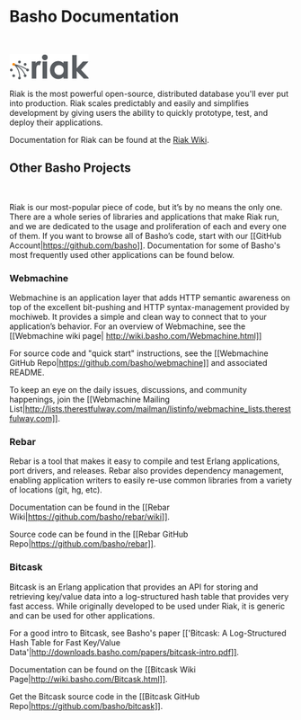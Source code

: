 # Basho Documentation


<br>

<a href="http://wiki.basho.com/Riak.html">![Riak Logo](images/riak-transparent-small.png)</a>

Riak is the most powerful open-source, distributed database you'll ever put into production. Riak scales predictably and easily and simplifies development by giving users the ability to quickly prototype, test, and deploy their applications.  

Documentation for Riak can be found at the [Riak Wiki](http://wiki.basho.com/Riak.html).
<br>

## Other Basho Projects
<br>

Riak is our most-popular piece of code, but it’s by no means the only one. There are a whole series of libraries and applications that make Riak run, and we are dedicated to the usage and proliferation of each and every one of them.
If you want to browse all of Basho’s code, start with our [[GitHub Account|https://github.com/basho]]. Documentation for some of Basho's most frequently used other applications can be found below.
<br>

### Webmachine

Webmachine is an application layer that adds HTTP semantic awareness on top of the excellent bit-pushing and HTTP syntax-management provided by mochiweb. It provides a simple and clean way to connect that to your application’s behavior.  For an overview of Webmachine, see the [[Webmachine wiki page| http://wiki.basho.com/Webmachine.html]]

For source code and "quick start" instructions, see the [[Webmachine GitHub Repo|https://github.com/basho/webmachine]] and associated README.

To keep an eye on the daily issues, discussions, and community happenings, join the [[Webmachine Mailing List|http://lists.therestfulway.com/mailman/listinfo/webmachine_lists.therestfulway.com]].
<br>
### Rebar

Rebar is a tool that makes it easy to compile and test Erlang applications, port drivers, and releases.  Rebar also provides dependency management, enabling application writers to easily re-use common libraries from a variety of locations (git, hg, etc).

Documentation can be found in the [[Rebar Wiki|https://github.com/basho/rebar/wiki]].

Source code can be found in the [[Rebar GitHub Repo|https://github.com/basho/rebar]].
<br>
### Bitcask

Bitcask is an Erlang application that provides an API for storing and retrieving key/value data into a log-structured hash table that provides very fast access.  While originally developed to be used under Riak, it is generic and can be used for other applications.

For a good intro to Bitcask, see Basho's paper [['Bitcask: A Log-Structured Hash Table for Fast Key/Value Data'|http://downloads.basho.com/papers/bitcask-intro.pdf]].

Documentation can be found on the [[Bitcask Wiki Page|http://wiki.basho.com/Bitcask.html]].

Get the Bitcask source code in the [[Bitcask GitHub Repo|https://github.com/basho/bitcask]].

<br><br>